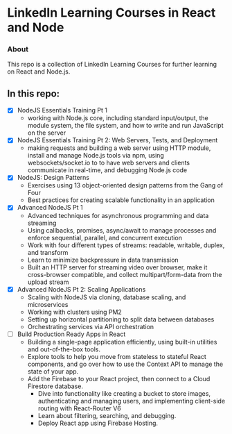 # LinkedIn Learning Courses in React and Node

### About

This repo is a collection of LinkedIn Learning Courses for further learning on React and Node.js.

## In this repo:

- [x] NodeJS Essentials Training Pt 1
  - working with Node.js core, including standard input/output, the module system, the file system, and how to write and run JavaScript on the server
- [x] NodeJS Essentials Training Pt 2: Web Servers, Tests, and Deployment
  - making requests and building a web server using HTTP module, install and manage Node.js tools via npm, using websockets/socket.io to to have web servers and clients communicate in real-time, and debugging Node.js code
- [x] NodeJS: Design Patterns
  - Exercises using 13 object-oriented design patterns from the Gang of Four
  - Best practices for creating scalable functionality in an application
- [x] Advanced NodeJS Pt 1
  - Advanced techniques for asynchronous programming and data streaming
  - Using callbacks, promises, async/await to manage processes and enforce sequential, parallel, and concurrent execution
  - Work with four different types of streams: readable, writable, duplex, and transform
  - Learn to minimize backpressure in data transmission
  - Built an HTTP server for streaming video over browser, make it cross-browser compatible, and collect multipart/form-data from the upload stream
- [x] Advanced NodeJS Pt 2: Scaling Applications
  - Scaling with NodeJS via cloning, database scaling, and microservices
  - Working with clusters using PM2
  - Setting up horizontal partitioning to split data between databases
  - Orchestrating services via API orchestration
- [ ] Build Production Ready Apps in React
  - Building a single-page application efficiently, using built-in utilities and out-of-the-box tools.
  - Explore tools to help you move from stateless to stateful React components, and go over how to use the Context API to manage the state of your app.
  - Add the Firebase to your React project, then connect to a Cloud Firestore database. 
    - Dive into functionality like creating a bucket to store images, authenticating and managing users, and implementing client-side routing with React-Router V6
    - Learn about filtering, searching, and debugging. 
    - Deploy React app using Firebase Hosting.